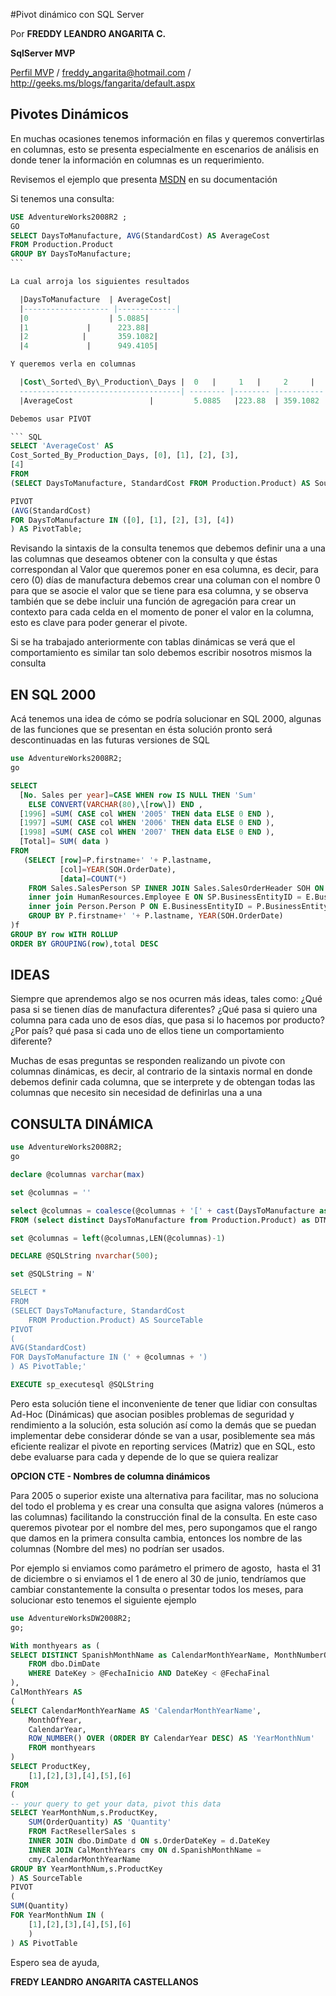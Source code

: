 

<properties
	pageTitle="Pivot dinámico con SQL Server"
	description="Pivot dinámico con SQL Server"
	services="servers"
	documentationCenter=""
	authors="andygonusa"
	manager=""
	editor="andygonusa"/>

<tags
	ms.service="servers"
	ms.workload="SQL"
	ms.tgt_pltfrm="na"
	ms.devlang="na"
	ms.topic="how-to-article"
	ms.date="05/16/2016"
	ms.author="andygonusa"/>


#Pivot dinámico con SQL Server

Por **FREDDY LEANDRO ANGARITA C.**

**SqlServer MVP** 

[Perfil MVP](https://mvp.support.microsoft.com/es-es/mvp/Freddy%20Leandro%20Angarita%20Castellanos-4028407) / <freddy_angarita@hotmail.com> / <http://geeks.ms/blogs/fangarita/default.aspx>


Pivotes Dinámicos
-----------------

En muchas ocasiones tenemos información en filas y queremos convertirlas
en columnas, esto se presenta especialmente en escenarios de análisis en
donde tener la información en columnas es un requerimiento.

Revisemos el ejemplo que presenta
[MSDN](http://msdn.microsoft.com/es-co/library/ms177410.aspx) en su
documentación

Si tenemos una consulta:



``` SQL
USE AdventureWorks2008R2 ;
GO
SELECT DaysToManufacture, AVG(StandardCost) AS AverageCost
FROM Production.Product
GROUP BY DaysToManufacture;
``` 

La cual arroja los siguientes resultados

  |DaysToManufacture  | AverageCost|
  |------------------- |-------------|
  |0                  | 5.0885|
  |1             |      223.88|
  |2            |       359.1082|
  |4             |      949.4105|

Y queremos verla en columnas

  |Cost\_Sorted\_By\_Production\_Days |  0   |     1   |     2     |     3    |  4|
  ------------------------------------| -------- |-------- |---------- |------ |----------|
  |AverageCost                 |         5.0885   |223.88  | 359.1082 |  NULL |  949.4105|

Debemos usar PIVOT

``` SQL
SELECT 'AverageCost' AS
Cost_Sorted_By_Production_Days, [0], [1], [2], [3],
[4]
FROM
(SELECT DaysToManufacture, StandardCost FROM Production.Product) AS SourceTable

PIVOT
(AVG(StandardCost)
FOR DaysToManufacture IN ([0], [1], [2], [3], [4])
) AS PivotTable;
```

Revisando la sintaxis de la consulta tenemos que debemos definir una a
una las columnas que deseamos obtener con la consulta y que éstas
correspondan al Valor que queremos poner en esa columna, es decir, para
cero (0) días de manufactura debemos crear una columan con el nombre 0
para que se asocie el valor que se tiene para esa columna, y se observa
también que se debe incluir una función de agregación para crear un
contexto para cada celda en el momento de poner el valor en la columna,
esto es clave para poder generar el pivote.

Si se ha trabajado anteriormente con tablas dinámicas se verá que el
comportamiento es similar tan solo debemos escribir nosotros mismos la
consulta

EN SQL 2000
-----------

Acá tenemos una idea de cómo se podría solucionar en SQL 2000, algunas
de las funciones que se presentan en ésta solución pronto será
descontinuadas en las futuras versiones de SQL




``` SQL
use AdventureWorks2008R2;
go

SELECT
  [No. Sales per year]=CASE WHEN row IS NULL THEN 'Sum'
    ELSE CONVERT(VARCHAR(80),\[row\]) END ,
  [1996] =SUM( CASE col WHEN '2005' THEN data ELSE 0 END ),
  [1997] =SUM( CASE col WHEN '2006' THEN data ELSE 0 END ),
  [1998] =SUM( CASE col WHEN '2007' THEN data ELSE 0 END ),
  [Total]= SUM( data )
FROM
   (SELECT [row]=P.firstname+' '+ P.lastname,
           [col]=YEAR(SOH.OrderDate),
           [data]=COUNT(*)
    FROM Sales.SalesPerson SP INNER JOIN Sales.SalesOrderHeader SOH ON (SP.BusinessEntityID=SOH.SalesPersonID)
    inner join HumanResources.Employee E ON SP.BusinessEntityID = E.BusinessEntityID
    inner join Person.Person P ON E.BusinessEntityID = P.BusinessEntityID
    GROUP BY P.firstname+' '+ P.lastname, YEAR(SOH.OrderDate)
)f
GROUP BY row WITH ROLLUP
ORDER BY GROUPING(row),total DESC
```

IDEAS
-----
Siempre que aprendemos algo se nos ocurren más ideas, tales como: ¿Qué
pasa si se tienen días de manufactura diferentes? ¿Qué pasa si quiero
una columna para cada uno de esos días, que pasa si lo hacemos por
producto? ¿Por país? qué pasa si cada uno de ellos tiene un
comportamiento diferente?

Muchas de esas preguntas se responden realizando un pivote con columnas
dinámicas, es decir, al contrario de la sintaxis normal en donde debemos
definir cada columna, que se interprete y de obtengan todas las columnas
que necesito sin necesidad de definirlas una a una

CONSULTA DINÁMICA
-----------------

``` SQL
use AdventureWorks2008R2;
go

declare @columnas varchar(max)

set @columnas = ''

select @columnas = coalesce(@columnas + '[' + cast(DaysToManufacture as varchar(12)) + '],', '')
FROM (select distinct DaysToManufacture from Production.Product) as DTM

set @columnas = left(@columnas,LEN(@columnas)-1)

DECLARE @SQLString nvarchar(500);

set @SQLString = N'

SELECT *
FROM 
(SELECT DaysToManufacture, StandardCost
    FROM Production.Product) AS SourceTable
PIVOT
(
AVG(StandardCost)
FOR DaysToManufacture IN (' + @columnas + ')
) AS PivotTable;'

EXECUTE sp_executesql @SQLString
```


Pero esta solución tiene el inconveniente de tener que lidiar con
consultas Ad-Hoc (Dinámicas) que asocian posibles problemas de seguridad
y rendimiento a la solución, esta solución así como la demás que se
puedan implementar debe considerar dónde se van a usar, posiblemente sea
más eficiente realizar el pivote en reporting services (Matriz) que en
SQL, esto debe evaluarse para cada y depende de lo que se quiera
realizar

**OPCION CTE - Nombres de columna dinámicos**

Para 2005 o superior existe una alternativa para facilitar, mas no
soluciona del todo el problema y es crear una consulta que asigna
valores (números a las columnas) facilitando la construcción final de la
consulta. En este caso queremos pivotear por el nombre del mes, pero
supongamos que el rango que damos en la primera consulta cambia,
entonces los nombre de las columnas (Nombre del mes) no podrían ser
usados.

Por ejemplo si enviamos como parámetro el primero de agosto,  hasta el
31 de diciembre o si enviamos el 1 de enero al 30 de junio, tendríamos
que cambiar constantemente la consulta o presentar todos los meses, para
solucionar esto tenemos el siguiente ejemplo



``` SQL
use AdventureWorksDW2008R2;
go;

With monthyears as (
SELECT DISTINCT SpanishMonthName as CalendarMonthYearName, MonthNumberOfYear as MonthOfYear,CalendarYear
    FROM dbo.DimDate
    WHERE DateKey > @FechaInicio AND DateKey < @FechaFinal
),
CalMonthYears AS
(
SELECT CalendarMonthYearName AS 'CalendarMonthYearName',
    MonthOfYear,
    CalendarYear,
    ROW_NUMBER() OVER (ORDER BY CalendarYear DESC) AS 'YearMonthNum'
    FROM monthyears
)
SELECT ProductKey,
    [1],[2],[3],[4],[5],[6]
FROM
(
-- your query to get your data, pivot this data
SELECT YearMonthNum,s.ProductKey,
    SUM(OrderQuantity) AS 'Quantity'
    FROM FactResellerSales s
    INNER JOIN dbo.DimDate d ON s.OrderDateKey = d.DateKey
    INNER JOIN CalMonthYears cmy ON d.SpanishMonthName =
    cmy.CalendarMonthYearName
GROUP BY YearMonthNum,s.ProductKey
) AS SourceTable
PIVOT
(
SUM(Quantity)
FOR YearMonthNum IN (
    [1],[2],[3],[4],[5],[6]
    )
) AS PivotTable
```

Espero sea de ayuda, 

**FREDY LEANDRO ANGARITA CASTELLANOS**
